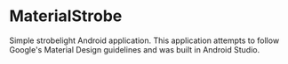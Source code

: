 # MaterialStrobe

Simple strobelight Android application. This application attempts to follow Google's Material Design guidelines and was built in Android Studio.
